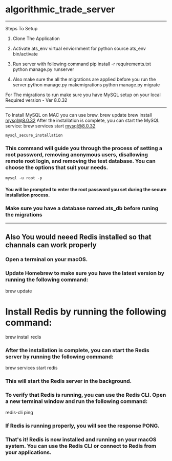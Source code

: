 # algorithmic_trade_server
---
Steps To Setup 

1. Clone The Application 
2. Activate ats_env virtual enviornment for python
    source ats_env bin/activate
3. Run server with following command
    pip install -r requirements.txt
    python manage.py runserver

3. Also make sure the all the migrations are applied before you run the server
    python manage.py makemigrations
    python manage.py migrate

 For The migrations to run make sure you have MySQL setup on your local
     Required version - Ver 8.0.32
 
---

To Install MySQL on MAC you can use brew.
    brew update
    brew install mysql@8.0.32
    After the installation is complete, you can start the MySQL service:
        brew services start mysql@8.0.32
    
    mysql_secure_installation
### This command will guide you through the process of setting a root password, removing anonymous users, disallowing remote root login, and removing the test database. You can choose the options that suit your needs.

    mysql -u root -p
#### You will be prompted to enter the root password you set during the secure installation process.

### Make sure you have a database named ats_db before runing the migrations

---
## Also You would neeed Redis installed so that channals can work properly


### Open a terminal on your macOS.
### Update Homebrew to make sure you have the latest version by running the following command:

brew update

# Install Redis by running the following command:

brew install redis
### After the installation is complete, you can start the Redis server by running the following command:

brew services start redis

### This will start the Redis server in the background.

### To verify that Redis is running, you can use the Redis CLI. Open a new terminal window and run the following command:

redis-cli ping
### If Redis is running properly, you will see the response PONG.
### That's it! Redis is now installed and running on your macOS system. You can use the Redis CLI or connect to Redis from your applications.

